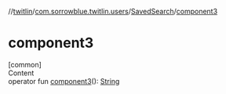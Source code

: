 //[twitlin](../../index.md)/[com.sorrowblue.twitlin.users](../index.md)/[SavedSearch](index.md)/[component3](component3.md)



# component3  
[common]  
Content  
operator fun [component3](component3.md)(): [String](https://kotlinlang.org/api/latest/jvm/stdlib/kotlin/-string/index.html)  




